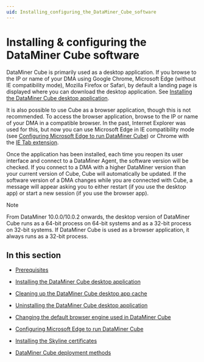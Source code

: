 ```yaml
---
uid: Installing_configuring_the_DataMiner_Cube_software
---
```


# Installing & configuring the DataMiner Cube software

DataMiner Cube is primarily used as a desktop application. If you browse to the IP or name of your DMA using Google Chrome, Microsoft Edge (without IE compatibility mode), Mozilla Firefox or Safari, by default a landing page is displayed where you can download the desktop application. See [Installing the DataMiner Cube desktop application](xref:Installing_the_DataMiner_Cube_desktop_application).

It is also possible to use Cube as a browser application, though this is not recommended. To access the browser application, browse to the IP or name of your DMA in a compatible browser. In the past, Internet Explorer was used for this, but now you can use Microsoft Edge in IE compatibility mode (see [Configuring Microsoft Edge to run DataMiner Cube](xref:Configuring_Microsoft_edge_to_run_Cube)) or Chrome with the [IE Tab extension](https://chrome.google.com/webstore/detail/ie-tab/hehijbfgiekmjfkfjpbkbammjbdenadd).

Once the application has been installed, each time you reopen its user interface and connect to a DataMiner Agent, the software version will be checked. If you connect to a DMA with a higher DataMiner version than your current version of Cube, Cube will automatically be updated. If the software version of a DMA changes while you are connected with Cube, a message will appear asking you to either restart (if you use the desktop app) or start a new session (if you use the browser app).

> [!NOTE]
> From DataMiner 10.0.0/10.0.2 onwards, the desktop version of DataMiner Cube runs as a 64-bit process on 64-bit systems and as a 32-bit process on 32-bit systems. If DataMiner Cube is used as a browser application, it always runs as a 32-bit process.

## In this section

- [Prerequisites](xref:Prerequisites_Cube)

- [Installing the DataMiner Cube desktop application](xref:Installing_the_DataMiner_Cube_desktop_application)

- [Cleaning up the DataMiner Cube desktop app cache](xref:Cleaning_up_the_DataMiner_Cube_desktop_app_cache)

- [Uninstalling the DataMiner Cube desktop application](xref:Uninstalling_the_DataMiner_Cube_desktop_application)

- [Changing the default browser engine used in DataMiner Cube](xref:Changing_the_default_browser_engine_used_in_DataMiner_Cube)

- [Configuring Microsoft Edge to run DataMiner Cube](xref:Configuring_Microsoft_edge_to_run_Cube)

- [Installing the Skyline certificates](xref:Installing_the_Skyline_certificates)

- [DataMiner Cube deployment methods](xref:DataMiner_Cube_deployment_methods)
